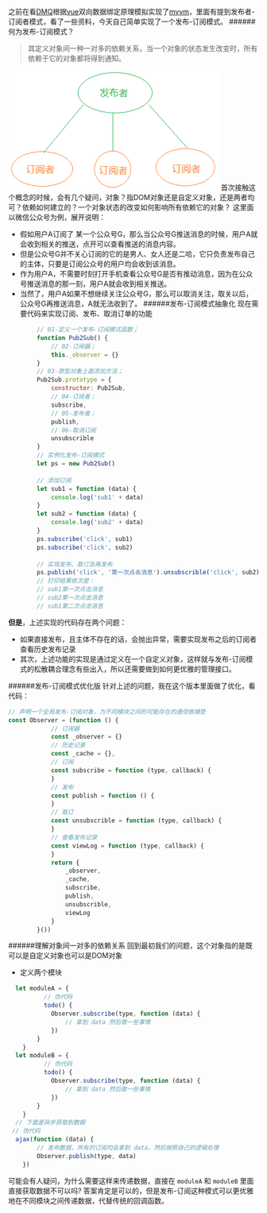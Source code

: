 之前在看[DMQ](https://github.com/DMQ)根据[vue](https://cn.vuejs.org/)双向数据绑定原理模拟实现了[mvvm](https://github.com/DMQ/mvvm)，里面有提到发布者-订阅者模式，看了一些资料，今天自己简单实现了一个发布-订阅模式。
######何为发布-订阅模式？
>其定义对象间一种一对多的依赖关系，当一个对象的状态发生改变时，所有依赖于它的对象都将得到通知。 
>

![](images/发布-订阅模式图解.png)
首次接触这个概念的时候，会有几个疑问，对象？指DOM对象还是自定义对象，还是两者均可？依赖如何建立的？一个对象状态的改变如何影响所有依赖它的对象？
这里面以微信公众号为例，展开说明：
- 假如用户A订阅了 某一个公众号G，那么当公众号G推送消息的时候，用户A就会收到相关的推送，点开可以查看推送的消息内容。
- 但是公众号G并不关心订阅的它的是男人、女人还是二哈，它只负责发布自己的主体，只要是订阅公众号的用户均会收到该消息。
- 作为用户A，不需要时刻打开手机查看公众号G是否有推动消息，因为在公众号推送消息的那一刻，用户A就会收到相关推送。
- 当然了，用户A如果不想继续关注公众号G，那么可以取消关注，取关以后，公众号G再推送消息，A就无法收到了。
######发布-订阅模式抽象化
现在需要代码来实现订阅、发布、取消订单的功能
```javascript
        // 01-定义一个发布-订阅模式函数；
        function Pub2Sub() {
            // 02-订阅器；
            this._observer = {}
        }
        // 03-原型对象上面添加方法；
        Pub2Sub.prototype = {
            constructor: Pub2Sub,
            // 04-订阅者；
            subscribe,
            // 05-发布者；
            publish,
            // 06-取消订阅
            unsubscrible
        }
        // 实例化发布-订阅模式
        let ps = new Pub2Sub()

        // 添加订阅
        let sub1 = function (data) {
            console.log('sub1' + data)
        }
        let sub2 = function (data) {
            console.log('sub2' + data)
        }
        ps.subscribe('click', sub1)
        ps.subscribe('click', sub2)

        // 实现发布、取订及再发布
        ps.publish('click', '第一次点击消息').unsubscrible('click', sub2).publish('click', '第二次点击消息')
        // 打印结果依次是：
        // sub1第一次点击消息
        // sub2第一次点击消息
        // sub1第二次点击消息
```

**但是**，上述实现的代码存在两个问题：
- 如果直接发布，且主体不存在的话，会抛出异常，需要实现发布之后的订阅者查看历史发布记录
- 其次，上述功能的实现是通过定义在一个自定义对象，这样就与发布-订阅模式的松散耦合理念有些出入，所以还需要做到如何更优雅的管理接口。

######发布-订阅模式优化版
针对上述的问题，我在这个版本里面做了优化，看代码：
```javascript  
// 声明一个全局发布-订阅对象，为不同模块之间的可能存在的通信做铺垫
const Observer = (function () {
            // 订阅器
            const _observer = {}
            // 历史记录
            const _cache = {},
            // 订阅
            const subscribe = function (type, callback) {
            }
            // 发布
            const publish = function () {
            }
            // 取订
            const unsubscrible = function (type, callback) {
            }
            // 查看发布记录
            const viewLog = function (type, callback) {
            }
            return {
                _observer,
                _cache,
                subscribe,
                publish,
                unsubscrible,
                viewLog
            }
        }())
```
######理解对象间一对多的依赖关系
回到最初我们的问题，这个对象指的是既可以是自定义对象也可以是DOM对象
- 定义两个模块
```javascript
  let moduleA = {
          // 伪代码
          todo() {
            Observer.subscribe(type, function (data) {
                // 拿到 data 然后做一些事情
            })
        }
    }
  let moduleB = {
          // 伪代码
          todo() {
            Observer.subscribe(type, function (data) {
                // 拿到 data 然后做一些事情
            })
        }
    }
  // 下面是异步获取到数据
 // 伪代码
  ajax(function (data) {
        // 发布数据，所有的订阅均会拿到 data，然后按照自己的逻辑处理
        Observer.publish(type, data)
    })
```
可能会有人疑问，为什么需要这样来传递数据，直接在 `moduleA` 和 `moduleB` 里面直接获取数据不可以吗?
答案肯定是可以的，但是发布-订阅这种模式可以更优雅地在不同模块之间传递数据，代替传统的回调函数。

